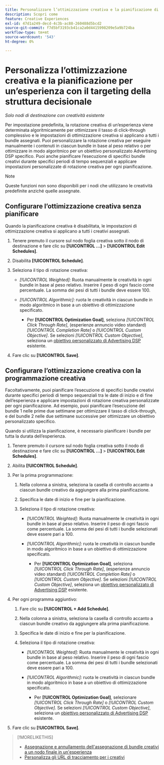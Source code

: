 ```yaml
---
title: Personalizzare l’ottimizzazione creativa e la pianificazione di un’esperienza
description: Scopri come
feature: Creative Experiences
exl-id: 47d1a249-decd-4c3b-ac88-260488d5bcd2
source-git-commit: f7d5bf3193cb41ca2a0d4415998209e5a9b724ba
workflow-type: tm+mt
source-wordcount: '543'
ht-degree: 0%

---
```


# Personalizza l’ottimizzazione creativa e la pianificazione per un’esperienza con il targeting della struttura decisionale

*Solo nodi di destinazione con creatività esistente*

Per impostazione predefinita, la rotazione creativa di un’esperienza viene determinata algoritmicamente per ottimizzare il tasso di click-through complessivo e le impostazioni di ottimizzazione creativa si applicano a tutti i bundle assegnati. Puoi personalizzare la rotazione creativa per eseguire manualmente i contenuti in ciascun bundle in base al peso relativo o per ottimizzare in modo algoritmico per un obiettivo personalizzato Advertising DSP specifico. Puoi anche pianificare l’esecuzione di specifici bundle creativi durante specifici periodi di tempo sequenziali e applicare impostazioni personalizzate di rotazione creativa per ogni pianificazione.

>[!NOTE]
>
>Queste funzioni non sono disponibili per i nodi che utilizzano le creatività predefinite anziché quelle assegnate.

## Configurare l’ottimizzazione creativa senza pianificare

Quando la pianificazione creativa è disabilitata, le impostazioni di ottimizzazione creativa si applicano a tutti i creativi assegnati.

1. Tenere premuto il cursore sul nodo foglia creativa sotto il nodo di destinazione e fare clic su **[!UICONTROL ...]** > **[!UICONTROL Edit Schedules]**.

1. Disabilita **[!UICONTROL Schedule]**.

1. Seleziona il tipo di rotazione creativa:

   * *[!UICONTROL Weighted]:* Ruota manualmente le creatività in ogni bundle in base al peso relativo. Inserire il peso di ogni fascio come percentuale. La somma dei pesi di tutti i bundle deve essere 100.

   * *[!UICONTROL Algorithmic]:* ruota le creatività in ciascun bundle in modo algoritmico in base a un obiettivo di ottimizzazione specificato.

      * Per **[!UICONTROL Optimization Goal]**, seleziona *[!UICONTROL Click Through Rate]*, (esperienze annuncio video standard) *[!UICONTROL Completion Rate]* o *[!UICONTROL Custom Objective]*.  Se selezioni *[!UICONTROL Custom Objective]*, seleziona un [obiettivo personalizzato di Advertising DSP](/help/dsp/optimization/custom-goal.md) esistente.

1. Fare clic su **[!UICONTROL Save]**.

## Configurare l’ottimizzazione creativa con la programmazione creativa

Facoltativamente, puoi pianificare l’esecuzione di specifici bundle creativi durante specifici periodi di tempo sequenziali tra le date di inizio e di fine dell’esperienza e applicare impostazioni di rotazione creativa personalizzate per ogni pianificazione. Ad esempio, puoi pianificare l’esecuzione del bundle 1 nelle prime due settimane per ottimizzare il tasso di click-through, e del bundle 2 nelle due settimane successive per ottimizzare un obiettivo personalizzato specifico.

Quando si utilizza la pianificazione, è necessario pianificare i bundle per tutta la durata dell’esperienza.

1. Tenere premuto il cursore sul nodo foglia creativa sotto il nodo di destinazione e fare clic su **[!UICONTROL ...]** > **[!UICONTROL Edit Schedules]**.

1. Abilita **[!UICONTROL Schedule]**.

1. Per la prima programmazione:

   1. Nella colonna a sinistra, seleziona la casella di controllo accanto a ciascun bundle creativo da aggiungere alla prima pianificazione.

   1. Specifica le date di inizio e fine per la pianificazione.

   1. Seleziona il tipo di rotazione creativa:

      * *[!UICONTROL Weighted]:* Ruota manualmente le creatività in ogni bundle in base al peso relativo. Inserire il peso di ogni fascio come percentuale. La somma dei pesi di tutti i bundle selezionati deve essere pari a 100.

      * *[!UICONTROL Algorithmic]:* ruota le creatività in ciascun bundle in modo algoritmico in base a un obiettivo di ottimizzazione specificato.

         * Per **[!UICONTROL Optimization Goal]**, seleziona *[!UICONTROL Click Through Rate]*, (esperienze annuncio video standard) *[!UICONTROL Completion Rate]* o *[!UICONTROL Custom Objective]*.  Se selezioni *[!UICONTROL Custom Objective]*, seleziona un [obiettivo personalizzato di Advertising DSP](/help/dsp/optimization/custom-goal.md) esistente.

1. Per ogni programma aggiuntivo:

   1. Fare clic su **[!UICONTROL + Add Schedule]**.

   1. Nella colonna a sinistra, seleziona la casella di controllo accanto a ciascun bundle creativo da aggiungere alla prima pianificazione.

   1. Specifica le date di inizio e fine per la pianificazione.

   1. Seleziona il tipo di rotazione creativa:

      * *[!UICONTROL Weighted]:* Ruota manualmente le creatività in ogni bundle in base al peso relativo. Inserire il peso di ogni fascio come percentuale. La somma dei pesi di tutti i bundle selezionati deve essere pari a 100.

      * *[!UICONTROL Algorithmic]:* ruota le creatività in ciascun bundle in modo algoritmico in base a un obiettivo di ottimizzazione specificato.

         * Per **[!UICONTROL Optimization Goal]**, selezionare *[!UICONTROL Click Through Rate]* o *[!UICONTROL Custom Objective]*.  Se selezioni *[!UICONTROL Custom Objective]*, seleziona un [obiettivo personalizzato di Advertising DSP](/help/dsp/optimization/custom-goal.md) esistente.

1. Fare clic su **[!UICONTROL Save]**.

>[!MORELIKETHIS]
>
>* [Assegnazione e annullamento dell&#39;assegnazione di bundle creativi a un nodo finale in un&#39;esperienza](/help/creative/experiences/experience-assign-creative-bundles.md)
>* [Personalizza gli URL di tracciamento per i creativi](/help/creative/experiences/experience-tracking-urls-targeting.md)
